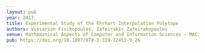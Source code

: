 ```yaml
---
layout: pub
year: 2017
title: Experimental Study of the Ehrhart Interpolation Polytope
authors: Vissarion Fisikopoulos, Zafeirakis Zafeirakopoulos
venue: Mathematical Aspects of Computer and Information Sciences - MACIS 2017
pub: https://doi.org/10.1007/978-3-319-72453-9_26
---
```

